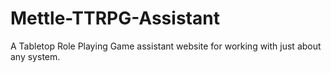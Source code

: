 # Mettle-TTRPG-Assistant
A Tabletop Role Playing Game assistant website for working with just about any system.

